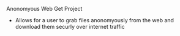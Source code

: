 Anonomyous Web Get Project
- Allows for a user to grab files anonomyously from the web and download them securly over internet traffic
